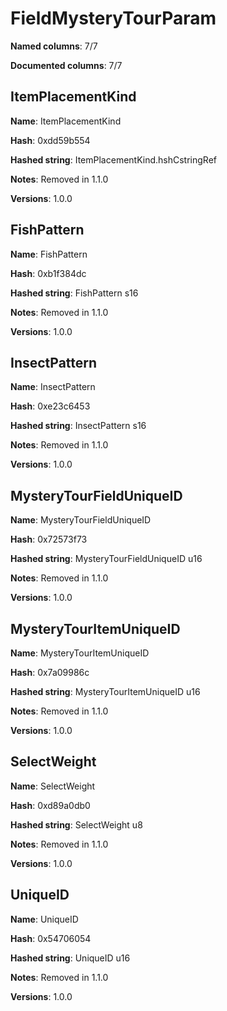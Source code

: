 # FieldMysteryTourParam
**Named columns**: 7/7

**Documented columns**: 7/7

## ItemPlacementKind

**Name**: ItemPlacementKind

**Hash**: 0xdd59b554

**Hashed string**: ItemPlacementKind.hshCstringRef

**Notes**: Removed in 1.1.0

**Versions**: 1.0.0

## FishPattern

**Name**: FishPattern

**Hash**: 0xb1f384dc

**Hashed string**: FishPattern s16

**Notes**: Removed in 1.1.0

**Versions**: 1.0.0

## InsectPattern

**Name**: InsectPattern

**Hash**: 0xe23c6453

**Hashed string**: InsectPattern s16

**Notes**: Removed in 1.1.0

**Versions**: 1.0.0

## MysteryTourFieldUniqueID

**Name**: MysteryTourFieldUniqueID

**Hash**: 0x72573f73

**Hashed string**: MysteryTourFieldUniqueID u16

**Notes**: Removed in 1.1.0

**Versions**: 1.0.0

## MysteryTourItemUniqueID

**Name**: MysteryTourItemUniqueID

**Hash**: 0x7a09986c

**Hashed string**: MysteryTourItemUniqueID u16

**Notes**: Removed in 1.1.0

**Versions**: 1.0.0

## SelectWeight

**Name**: SelectWeight

**Hash**: 0xd89a0db0

**Hashed string**: SelectWeight u8

**Notes**: Removed in 1.1.0

**Versions**: 1.0.0

## UniqueID

**Name**: UniqueID

**Hash**: 0x54706054

**Hashed string**: UniqueID u16

**Notes**: Removed in 1.1.0

**Versions**: 1.0.0

